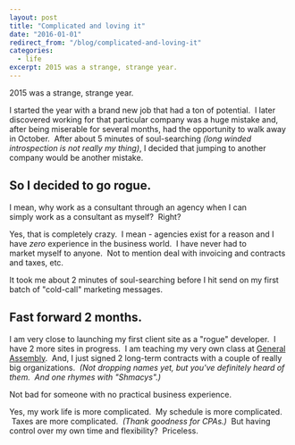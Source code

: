 ```yaml
---
layout: post
title: "Complicated and loving it"
date: "2016-01-01"
redirect_from: "/blog/complicated-and-loving-it"
categories:
  - life
excerpt: 2015 was a strange, strange year.
---
```


2015 was a strange, strange year.

I started the year with a brand new job that had a ton of potential.  I later discovered working for that particular company was a huge mistake and, after being miserable for several months, had the opportunity to walk away in October.  After about 5 minutes of soul-searching _(long winded introspection is not really my thing)_, I decided that jumping to another company would be another mistake.

## So I decided to go rogue.

I mean, why work as a consultant through an agency when I can simply work as a consultant as myself?  Right?

Yes, that is completely crazy.  I mean - agencies exist for a reason and I have *zero* experience in the business world.  I have never had to market myself to anyone.  Not to mention deal with invoicing and contracts and taxes, etc.

It took me about 2 minutes of soul-searching before I hit send on my first batch of "cold-call" marketing messages.

## Fast forward 2 months.

I am very close to launching my first client site as a "rogue" developer.  I have 2 more sites in progress.  I am teaching my very own class at [General Assembly](https://generalassemb.ly/).  And, I just signed 2 long-term contracts with a couple of really big organizations.  _(Not dropping names yet, but you've definitely heard of them.  And one rhymes with "Shmacys".)_

Not bad for someone with no practical business experience.

Yes, my work life is more complicated.  My schedule is more complicated.  Taxes are more complicated.  _(Thank goodness for CPAs.)_  But having control over my own time and flexibility?  Priceless.
